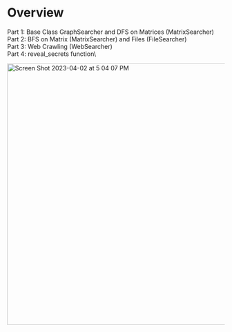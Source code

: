 # Overview
Part 1: Base Class GraphSearcher and DFS on Matrices (MatrixSearcher)\
Part 2: BFS on Matrix (MatrixSearcher) and Files (FileSearcher)\
Part 3: Web Crawling (WebSearcher)\
Part 4: reveal_secrets function\




<img width="606" alt="Screen Shot 2023-04-02 at 5 04 07 PM" src="https://user-images.githubusercontent.com/124767674/229382477-91f8bde9-a79d-4c0c-8715-6736120ff182.png">

